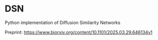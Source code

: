 # DSN
Python implementation of Diffusion Similarity Networks

Preprint: https://www.biorxiv.org/content/10.1101/2025.03.29.646134v1

